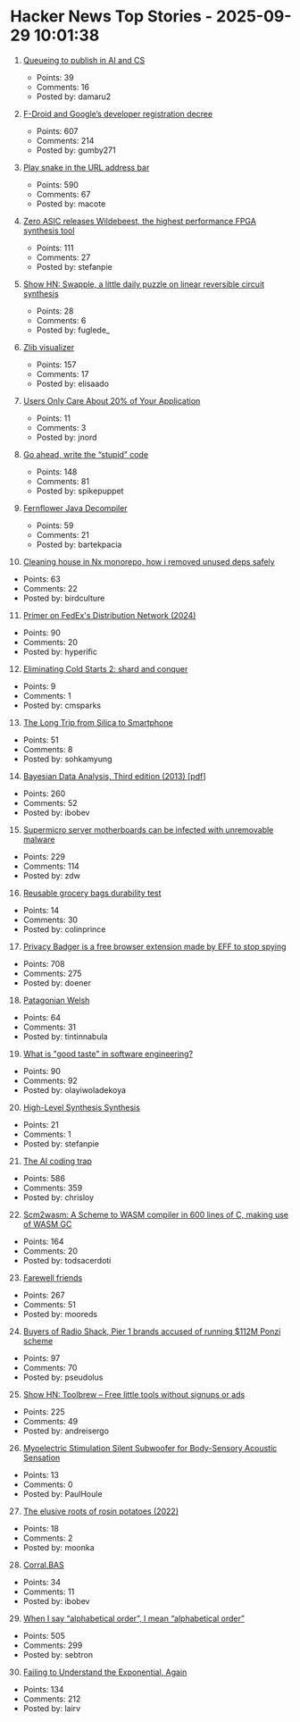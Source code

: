 # Hacker News Top Stories - 2025-09-29 10:01:38

1. [Queueing to publish in AI and CS](https://damaru2.github.io/general/queueing_to_publish_in_AI_or_CS/)
   - Points: 39
   - Comments: 16
   - Posted by: damaru2

2. [F-Droid and Google’s developer registration decree](https://f-droid.org/2025/09/29/google-developer-registration-decree.html)
   - Points: 607
   - Comments: 214
   - Posted by: gumby271

3. [Play snake in the URL address bar](https://demian.ferrei.ro/snake/)
   - Points: 590
   - Comments: 67
   - Posted by: macote

4. [Zero ASIC releases Wildebeest, the highest performance FPGA synthesis tool](https://www.zeroasic.com/blog/wildebeest-launch)
   - Points: 111
   - Comments: 27
   - Posted by: stefanpie

5. [Show HN: Swapple, a little daily puzzle on linear reversible circuit synthesis](https://swapple.fuglede.dk)
   - Points: 28
   - Comments: 6
   - Posted by: fuglede_

6. [Zlib visualizer](https://lynn.github.io/flateview/)
   - Points: 157
   - Comments: 17
   - Posted by: elisaado

7. [Users Only Care About 20% of Your Application](https://idiallo.com/blog/users-only-care-about-20-percent)
   - Points: 11
   - Comments: 3
   - Posted by: jnord

8. [Go ahead, write the “stupid” code](https://spikepuppet.io/posts/write-the-stupid-code/)
   - Points: 148
   - Comments: 81
   - Posted by: spikepuppet

9. [Fernflower Java Decompiler](https://github.com/JetBrains/fernflower)
   - Points: 59
   - Comments: 21
   - Posted by: bartekpacia

10. [Cleaning house in Nx monorepo, how i removed unused deps safely](https://johnjames.blog/posts/cleaning-house-in-nx-monorepo-how-i-removed-120-unused-deps-safely)
   - Points: 63
   - Comments: 22
   - Posted by: birdculture

11. [Primer on FedEx's Distribution Network (2024)](https://ontheseams.substack.com/p/a-brief-primer-on-fedexs-distribution)
   - Points: 90
   - Comments: 20
   - Posted by: hyperific

12. [Eliminating Cold Starts 2: shard and conquer](https://blog.cloudflare.com/eliminating-cold-starts-2-shard-and-conquer/)
   - Points: 9
   - Comments: 1
   - Posted by: cmsparks

13. [The Long Trip from Silica to Smartphone](https://spectrum.ieee.org/the-long-strange-trip-from-silica-to-smartphone)
   - Points: 51
   - Comments: 8
   - Posted by: sohkamyung

14. [Bayesian Data Analysis, Third edition (2013) [pdf]](https://sites.stat.columbia.edu/gelman/book/BDA3.pdf)
   - Points: 260
   - Comments: 52
   - Posted by: ibobev

15. [Supermicro server motherboards can be infected with unremovable malware](https://arstechnica.com/security/2025/09/supermicro-server-motherboards-can-be-infected-with-unremovable-malware/)
   - Points: 229
   - Comments: 114
   - Posted by: zdw

16. [Reusable grocery bags durability test](https://www.cbc.ca/lite/story/1.7643243)
   - Points: 14
   - Comments: 30
   - Posted by: colinprince

17. [Privacy Badger is a free browser extension made by EFF to stop spying](https://privacybadger.org/)
   - Points: 708
   - Comments: 275
   - Posted by: doener

18. [Patagonian Welsh](https://en.wikipedia.org/wiki/Patagonian_Welsh)
   - Points: 64
   - Comments: 31
   - Posted by: tintinnabula

19. [What is "good taste" in software engineering?](https://www.seangoedecke.com/taste/)
   - Points: 90
   - Comments: 92
   - Posted by: olayiwoladekoya

20. [High-Level Synthesis Synthesis](https://stefanabikaram.com/writing/hls-synthesis/)
   - Points: 21
   - Comments: 1
   - Posted by: stefanpie

21. [The AI coding trap](https://chrisloy.dev/post/2025/09/28/the-ai-coding-trap)
   - Points: 586
   - Comments: 359
   - Posted by: chrisloy

22. [Scm2wasm: A Scheme to WASM compiler in 600 lines of C, making use of WASM GC](https://git.lain.faith/iitalics/scm2wasm)
   - Points: 164
   - Comments: 20
   - Posted by: todsacerdoti

23. [Farewell friends](https://humbledollar.com/forum/farewell-friends/)
   - Points: 267
   - Comments: 51
   - Posted by: mooreds

24. [Buyers of Radio Shack, Pier 1 brands accused of running $112M Ponzi scheme](https://www.cbsnews.com/news/sec-rev-ponzi-scheme-tai-lopez-alex-mehr/)
   - Points: 97
   - Comments: 70
   - Posted by: pseudolus

25. [Show HN: Toolbrew – Free little tools without signups or ads](https://toolbrew.co/)
   - Points: 225
   - Comments: 49
   - Posted by: andreisergo

26. [Myoelectric Stimulation Silent Subwoofer for Body-Sensory Acoustic Sensation](https://ieeexplore.ieee.org/document/10979899/)
   - Points: 13
   - Comments: 0
   - Posted by: PaulHoule

27. [The elusive roots of rosin potatoes (2022)](https://bittersoutherner.com/feature/2022/the-elusive-roots-of-rosin-potatoes)
   - Points: 18
   - Comments: 2
   - Posted by: moonka

28. [Corral.BAS](https://basic-code.bearblog.dev/corral/)
   - Points: 34
   - Comments: 11
   - Posted by: ibobev

29. [When I say “alphabetical order”, I mean “alphabetical order”](https://sebastiano.tronto.net/blog/2025-09-28-alphabetic-order/)
   - Points: 505
   - Comments: 299
   - Posted by: sebtron

30. [Failing to Understand the Exponential, Again](https://www.julian.ac/blog/2025/09/27/failing-to-understand-the-exponential-again/)
   - Points: 134
   - Comments: 212
   - Posted by: lairv

